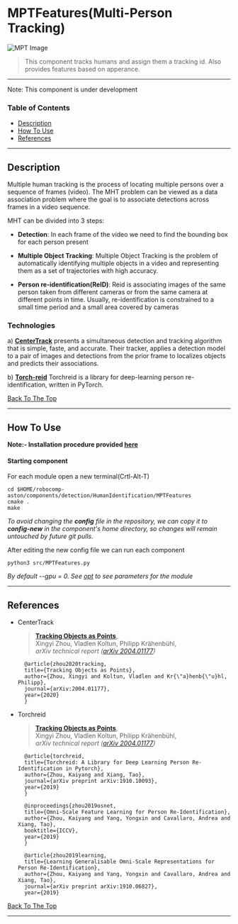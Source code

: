 # MPTFeatures(Multi-Person Tracking)

![MPT Image](../docs/gifs/walk.gif)

> This component tracks humans and assign them a tracking id. Also provides features based on apperance.  
---
Note: This component is under development


### Table of Contents
- [Description](#description)
- [How To Use](#how-to-use)
- [References](#references)
---

## Description

Multiple human tracking is the process of locating multiple persons over a sequence of frames (video). The MHT problem can be viewed as a data association problem where the goal is to associate detections across frames in a video sequence.

MHT can be divided into 3 steps: 

- **Detection**: In each frame of the video we need to find the bounding box for each person present

- **Multiple Object Tracking**: Multiple Object Tracking is the problem of automatically identifying multiple objects in a video and representing them as a set of trajectories with high accuracy.

- **Person re-identification(ReID)**: Reid is associating images of the same person taken from different cameras or from the same camera at different points in time. Usually, re-identification is constrained to a small time period and a small area covered by cameras 

 
### Technologies
a) **[CenterTrack](https://github.com/xingyizhou/CenterTrack)** 
    presents a simultaneous detection and tracking algorithm that is simple, faste, and accurate. Their tracker, applies a detection model to a pair of images and detections from the prior frame to localizes objects and predicts their associations.

b) **[Torch-reid](https://github.com/KaiyangZhou/deep-person-reid)**
    Torchreid is a library for deep-learning person re-identification, written in PyTorch.    

[Back To The Top](#table-of-contents)

---

## How To Use

**Note:- Installation procedure provided [here](../README.md#how-to-use)**  

#### Starting component
For each module open a new terminal(Crtl-Alt-T)  
```
cd $HOME/robocomp-aston/components/detection/HumanIdentification/MPTFeatures
cmake . 
make
```
*To avoid changing the **config** file in the repository, we can copy it to **config-new** in the component's home directory, so changes will remain untouched by future git pulls.*

After editing the new config file we can run each component
```
python3 src/MPTFeatures.py
```

*By default --gpu = 0. See [opt](./src/lib/opts.py) to see parameters for the module*

---


## References
- CenterTrack 
    > [**Tracking Objects as Points**](http://arxiv.org/abs/2004.01177),            
    > Xingyi Zhou, Vladlen Koltun, Philipp Kr&auml;henb&uuml;hl,        
    > *arXiv technical report ([arXiv 2004.01177](http://arxiv.org/abs/2004.01177))*  


        @article{zhou2020tracking,
        title={Tracking Objects as Points},
        author={Zhou, Xingyi and Koltun, Vladlen and Kr{\"a}henb{\"u}hl, Philipp},
        journal={arXiv:2004.01177},
        year={2020}
        }



- Torchreid
    > [**Tracking Objects as Points**](http://arxiv.org/abs/2004.01177),            
    > Xingyi Zhou, Vladlen Koltun, Philipp Kr&auml;henb&uuml;hl,        
    > *arXiv technical report ([arXiv 2004.01177](http://arxiv.org/abs/2004.01177))*  

        @article{torchreid,
        title={Torchreid: A Library for Deep Learning Person Re-Identification in Pytorch},
        author={Zhou, Kaiyang and Xiang, Tao},
        journal={arXiv preprint arXiv:1910.10093},
        year={2019}
        }

        @inproceedings{zhou2019osnet,
        title={Omni-Scale Feature Learning for Person Re-Identification},
        author={Zhou, Kaiyang and Yang, Yongxin and Cavallaro, Andrea and Xiang, Tao},
        booktitle={ICCV},
        year={2019}
        }

        @article{zhou2019learning,
        title={Learning Generalisable Omni-Scale Representations for Person Re-Identification},
        author={Zhou, Kaiyang and Yang, Yongxin and Cavallaro, Andrea and Xiang, Tao},
        journal={arXiv preprint arXiv:1910.06827},
        year={2019}


[Back To The Top](#table-of-contents)

---

